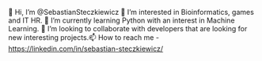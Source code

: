 👋 Hi, I’m @SebastianSteczkiewicz
👀 I’m interested in Bioinformatics, games and IT HR.
🌱 I’m currently learning Python with an interest in Machine Learning.
💞️ I’m looking to collaborate with developers that are looking for new interesting projects.📫 How to reach me - https://linkedin.com/in/sebastian-steczkiewicz/
